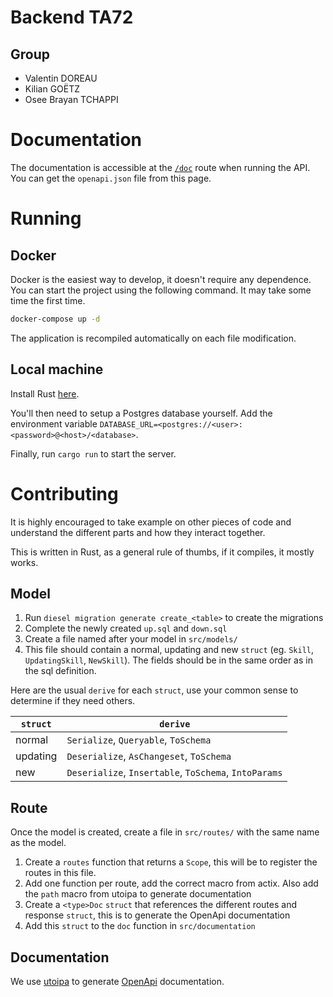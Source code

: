 # Backend TA72

## Group

- Valentin DOREAU
- Kilian GOËTZ
- Osee Brayan TCHAPPI

# Documentation

The documentation is accessible at the [`/doc`](localhost:8000/doc) route when running the API.  
You can get the `openapi.json` file from this page.

# Running

## Docker

Docker is the easiest way to develop, it doesn't require any dependence.  
You can start the project using the following command. It may take some time the first time.

```sh
docker-compose up -d
```

The application is recompiled automatically on each file modification.

## Local machine

Install Rust [here](https://www.rust-lang.org/tools/install).

You'll then need to setup a Postgres database yourself. Add the environment variable
`DATABASE_URL=<postgres://<user>:<password>@<host>/<database>`.

Finally, run `cargo run` to start the server.

# Contributing

It is highly encouraged to take example on other pieces of code and understand the different parts and how they interact together.

This is written in Rust, as a general rule of thumbs, if it compiles, it mostly works.

## Model

1. Run `diesel migration generate create_<table>` to create the migrations
2. Complete the newly created `up.sql` and `down.sql`
3. Create a file named after your model in `src/models/`
4. This file should contain a normal, updating and new `struct` (eg. `Skill`, `UpdatingSkill`, `NewSkill`). The fields should be in the same order as in the sql definition.

Here are the usual `derive` for each `struct`, use your common sense to determine if they need others.

| `struct` | `derive` |
|-|-|
| normal | `Serialize`, `Queryable`, `ToSchema` |
| updating | `Deserialize`, `AsChangeset`, `ToSchema` |
| new | `Deserialize`, `Insertable`, `ToSchema`, `IntoParams` |

## Route

Once the model is created, create a file in `src/routes/` with the same name as the model.

1. Create a `routes` function that returns a `Scope`, this will be to register the routes in this file.
2. Add one function per route, add the correct macro from actix. Also add the `path` macro from utoipa to generate documentation
3. Create a `<type>Doc` `struct` that references the different routes and response `struct`, this is to generate the OpenApi documentation
4. Add this `struct` to the `doc` function in `src/documentation`

## Documentation

We use [utoipa](https://github.com/juhaku/utoipa) to generate [OpenApi](https://www.openapis.org/) documentation.
